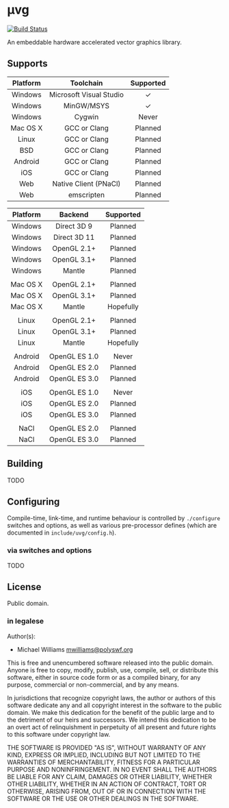 # μvg

[![Build Status](https://travis-ci.org/polyswf/uvg.png?branch=master)](https://travis-ci.org/polyswf/uvg)

An embeddable hardware accelerated vector graphics library.

## Supports

| Platform  | Toolchain               | Supported             |
|:---------:|:-----------------------:|:---------------------:|
| Windows   | Microsoft Visual Studio | <span>&#10003;</span> |
| Windows   | MinGW/MSYS              | <span>&#10003;</span> |
| Windows   | Cygwin                  |         Never         |
| Mac OS X  | GCC or Clang            |        Planned        |
| Linux     | GCC or Clang            |        Planned        |
| BSD       | GCC or Clang            |        Planned        |
| Android   | GCC or Clang            |        Planned        |
| iOS       | GCC or Clang            |        Planned        |
| Web       | Native Client (PNaCl)   |        Planned        |
| Web       | emscripten              |        Planned        |

| Platform  | Backend       | Supported             |
|:---------:|:-------------:|:---------------------:|
| Windows   | Direct 3D 9   |        Planned        |
| Windows   | Direct 3D 11  |        Planned        |
| Windows   | OpenGL 2.1+   |        Planned        |
| Windows   | OpenGL 3.1+   |        Planned        |
| Windows   | Mantle        |        Planned        |
|           |               |                       |
| Mac OS X  | OpenGL 2.1+   |        Planned        |
| Mac OS X  | OpenGL 3.1+   |        Planned        |
| Mac OS X  | Mantle        |       Hopefully       |
|           |               |                       |
| Linux     | OpenGL 2.1+   |        Planned        |
| Linux     | OpenGL 3.1+   |        Planned        |
| Linux     | Mantle        |       Hopefully       |
|           |               |                       |
| Android   | OpenGL ES 1.0 |         Never         |
| Android   | OpenGL ES 2.0 |        Planned        |
| Android   | OpenGL ES 3.0 |        Planned        |
|           |               |                       |
| iOS       | OpenGL ES 1.0 |         Never         |
| iOS       | OpenGL ES 2.0 |        Planned        |
| iOS       | OpenGL ES 3.0 |        Planned        |
|           |               |                       |
| NaCl      | OpenGL ES 2.0 |        Planned        |
| NaCl      | OpenGL ES 3.0 |        Planned        |

## Building

TODO

## Configuring

Compile-time, link-time, and runtime behaviour is controlled by `./configure`
switches and options, as well as various pre-processor defines (which are
documented in `include/uvg/config.h`).

### via switches and options

TODO

## License

Public domain.

### in legalese

Author(s):

  * Michael Williams <mwilliams@polyswf.org>

This is free and unencumbered software released into the public domain. Anyone
is free to copy, modify, publish, use, compile, sell, or distribute this
software, either in source code form or as a compiled binary, for any purpose,
commercial or non-commercial, and by any means.

In jurisdictions that recognize copyright laws, the author or authors of this
software dedicate any and all copyright interest in the software to the public
domain. We make this dedication for the benefit of the public large and to the
detriment of our heirs and successors. We intend this dedication to be an
overt act of relinquishment in perpetuity of all present and future rights to
this software under copyright law.

THE SOFTWARE IS PROVIDED "AS IS", WITHOUT WARRANTY OF ANY KIND, EXPRESS OR
IMPLIED, INCLUDING BUT NOT LIMITED TO THE WARRANTIES OF MERCHANTABILITY,
FITNESS FOR A PARTICULAR PURPOSE AND NONINFRINGEMENT. IN NO EVENT SHALL THE
AUTHORS BE LIABLE FOR ANY CLAIM, DAMAGES OR OTHER LIABILITY, WHETHER OTHER
LIABILITY, WHETHER IN AN ACTION OF CONTRACT, TORT OR OTHERWISE, ARISING FROM,
OUT OF OR IN CONNECTION WITH THE SOFTWARE OR THE USE OR OTHER DEALINGS IN THE
SOFTWARE.
